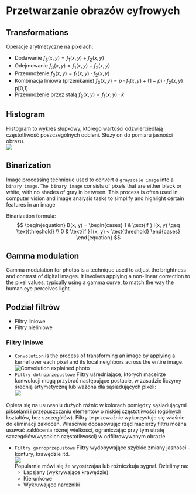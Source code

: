 # Przetwarzanie obrazów cyfrowych
## Transformations
Operacje arytmetyczne na pixelach:
- Dodawanie $f_3(x,y) = f_1(x,y) + f_2(x,y)$
- Odejmowanie $f_3(x,y) = f_1(x,y) - f_2(x,y)$
- Przemnożenie $f_3(x,y) = f_1(x,y) \cdot f_2(x,y)$
- Kombinacja liniowa (przenikanie) $f_3(x,y) = p \cdot f_1(x,y) + (1-p) \cdot f_2(x,y)$ p[0,1]
- Przemnożenie przez stałą $f_3(x,y) = f_1(x,y) \cdot k$

## Histogram
Histogram to wykres słupkowy, którego wartości odzwierciedlają częstotliwość poszczególnych odcieni. Służy on do pomiaru jasności obrazu.  
![](http://www.algorytm.org/images/stories/po/histogram.jpg)
## Binarization
Image processing technique used to convert a `grayscale image` into a `binary image`. 
`The binary image` consists of pixels that are either black or white, with no shades of gray in between. This process is often used in computer vision and image analysis tasks to simplify and highlight certain features in an image

Binarization formula:
$$
\begin{equation}
B(x, y) = 
\begin{cases}
1 & \text{if } I(x, y) \geq \text{threshold} \\
0 & \text{if } I(x, y) < \text{threshold}
\end{cases}
\end{equation}
$$

## Gamma modulation
Gamma modulation for photos is a technique used to adjust the brightness and contrast of digital images. It involves applying a non-linear correction to the pixel values, typically using a gamma curve, to match the way the human eye perceives light.

## Podział filtrów
- Filtry liniowe
- Filtry nieliniowe 

### Filtry liniowe
- `Convolution` is the process of transforming an image by applying a kernel over each pixel and its local neighbors across the entire image.  
![Convolution explained photo](https://miro.medium.com/v2/resize:fit:464/0*e-SMFTzO8r7skkpc)
- `Filtry dolnoprzepustowe` Filtry uśredniające, których maceirze konwolucji mogą przybrać następujące postacie, w zasadzie liczymy średnią artymetyczną lub ważona dla sąsiadujących pixeli:  
![](https://wikimedia.org/api/rest_v1/media/math/render/svg/55db1801f327f9487c341ed9d2c2dec68678c932)

 Opiera się na usuwaniu dużych różnic w kolorach pomiędzy sąsiadującymi pikselami i przepuszczaniu elementów o niskiej częstotliwości (ogólnych kształtów, bez szczegółów). Filtry te przeważnie wykorzystuje się właśnie do eliminacji zakłóceń. Właściwie dopasowując rząd macierzy filtru można usuwać zakłócenia różnej wielkości, ograniczając przy tym utratę szczegółów(wysokich częstotliwości) w odfiltrowywanym obrazie. 

- `Filtry górnoprzepustowe` Filtry wydobywające szybkie zmiany jasności - kontury, krawędzie itd.  
![](https://wikimedia.org/api/rest_v1/media/math/render/svg/fe38de3aec8305119766ff638d9e46a2e5e78cc3)  
 Popularnie mówi się że wyostrzajaa lub różniczkuja sygnał. Dzielimy na:
    - Lapsjany (wykrywające krawędzie)
    - Kierunkowe
    - Wykruwające narożniki